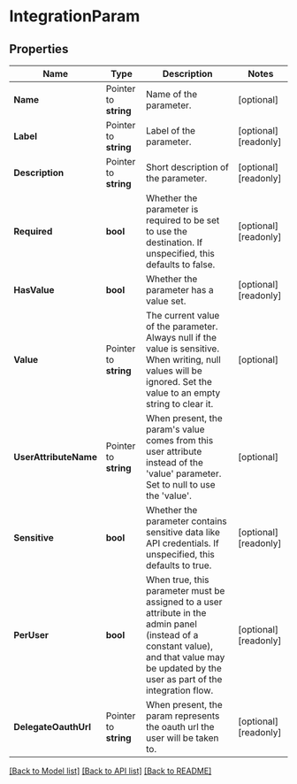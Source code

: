 # IntegrationParam

## Properties

Name | Type | Description | Notes
------------ | ------------- | ------------- | -------------
**Name** | Pointer to **string** | Name of the parameter. | [optional] 
**Label** | Pointer to **string** | Label of the parameter. | [optional] [readonly] 
**Description** | Pointer to **string** | Short description of the parameter. | [optional] [readonly] 
**Required** | **bool** | Whether the parameter is required to be set to use the destination. If unspecified, this defaults to false. | [optional] [readonly] 
**HasValue** | **bool** | Whether the parameter has a value set. | [optional] [readonly] 
**Value** | Pointer to **string** | The current value of the parameter. Always null if the value is sensitive. When writing, null values will be ignored. Set the value to an empty string to clear it. | [optional] 
**UserAttributeName** | Pointer to **string** | When present, the param&#39;s value comes from this user attribute instead of the &#39;value&#39; parameter. Set to null to use the &#39;value&#39;. | [optional] 
**Sensitive** | **bool** | Whether the parameter contains sensitive data like API credentials. If unspecified, this defaults to true. | [optional] [readonly] 
**PerUser** | **bool** | When true, this parameter must be assigned to a user attribute in the admin panel (instead of a constant value), and that value may be updated by the user as part of the integration flow. | [optional] [readonly] 
**DelegateOauthUrl** | Pointer to **string** | When present, the param represents the oauth url the user will be taken to. | [optional] [readonly] 

[[Back to Model list]](../README.md#documentation-for-models) [[Back to API list]](../README.md#documentation-for-api-endpoints) [[Back to README]](../README.md)



